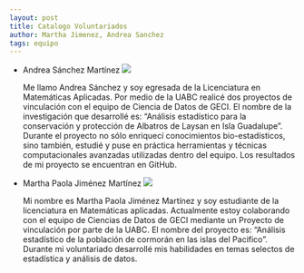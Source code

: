 ```yaml
---
layout: post
title: Catalogo Voluntariados
author: Martha Jimenez, Andrea Sanchez
tags: equipo
---
```

<ul>
    <li>Andrea Sánchez Martínez
        
<img src="https://www.gravatar.com/avatar/4ef11372a9af32065fd2893c32e93f1e?s=150">
<p> Me llamo Andrea Sánchez y soy egresada de la Licenciatura en Matemáticas Aplicadas. Por medio de la UABC realicé dos proyectos de vinculación con el equipo de Ciencia de Datos de GECI. El nombre de la investigación que desarrollé es: “Análisis estadístico para la conservación y protección de Albatros de Laysan en Isla Guadalupe”. Durante el proyecto no sólo enriquecí conocimientos bio-estadísticos, sino también, estudié y puse en práctica herramientas y técnicas computacionales avanzadas utilizadas dentro del equipo. Los resultados de mi proyecto se encuentran en GitHub.</p>
    </li>
<li>Martha Paola Jiménez Martínez
      <img src="https://www.gravatar.com/avatar/c1c4f3ec6f19a0ee62ba529f5daaade0?s=150"> </img>
<p> Mi nombre es Martha Paola Jiménez Martínez y soy estudiante de la licenciatura en Matemáticas aplicadas. Actualmente estoy colaborando con el equipo de Ciencias de Datos de GECI mediante un Proyecto de vinculación por parte de la UABC. El nombre del proyecto es:  “Análisis estadístico de la población de cormorán en las islas del Pacifico”. Durante mi voluntariado desarrollé mis habilidades en temas selectos de estadística y análisis de datos.</p>
    </li>
</ul>
